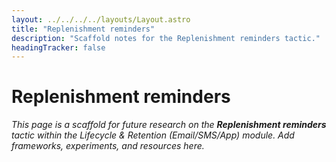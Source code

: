 ```yaml
---
layout: ../../../../layouts/Layout.astro
title: "Replenishment reminders"
description: "Scaffold notes for the Replenishment reminders tactic."
headingTracker: false
---
```

# Replenishment reminders

_This page is a scaffold for future research on the **Replenishment reminders** tactic within the Lifecycle & Retention (Email/SMS/App) module. Add frameworks, experiments, and resources here._
